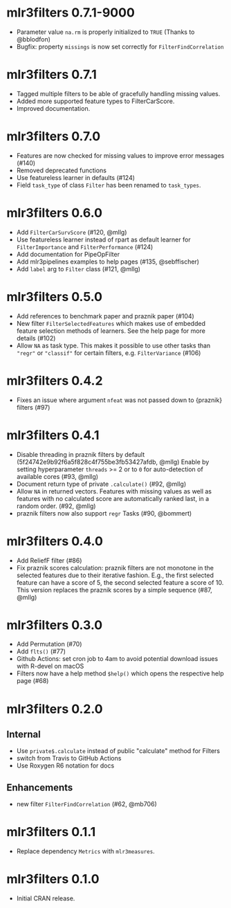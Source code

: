 # mlr3filters 0.7.1-9000

* Parameter value `na.rm` is properly initialized to `TRUE` (Thanks to @bblodfon)
* Bugfix: property `missings` is now set correctly for `FilterFindCorrelation`

# mlr3filters 0.7.1

- Tagged multiple filters to be able of gracefully handling missing values.
- Added more supported feature types to FilterCarScore.
- Improved documentation.

# mlr3filters 0.7.0

- Features are now checked for missing values to improve error messages (#140)
- Removed deprecated functions
- Use featureless learner in defaults (#124)
- Field `task_type` of class `Filter` has been renamed to `task_types`.

# mlr3filters 0.6.0

- Add `FilterCarSurvScore` (#120, @mllg)
- Use featureless learner instead of rpart as default learner for `FilterImportance` and `FilterPerformance` (#124)
- Add documentation for PipeOpFilter
- Add mlr3pipelines examples to help pages (#135, @sebffischer)
- Add `label` arg to `Filter` class (#121, @mllg)

# mlr3filters 0.5.0

- Add references to benchmark paper and praznik paper (#104)
- New filter `FilterSelectedFeatures` which makes use of embedded feature selection methods of learners.
  See the help page for more details (#102)
- Allow `NA` as task type.
  This makes it possible to use other tasks than `"regr"` or `"classif"` for certain filters, e.g. `FilterVariance` (#106)


# mlr3filters 0.4.2

- Fixes an issue where argument `nfeat` was not passed down to {praznik} filters (#97)


# mlr3filters 0.4.1

- Disable threading in praznik filters by default (5f24742e9b92f6a5f828c4f755be3fb53427afdb, @mllg)
  Enable by setting hyperparameter `threads` >= 2 or to `0` for auto-detection of available cores (#93, @mllg)
- Document return type of private `.calculate()` (#92, @mllg)
- Allow `NA` in returned vectors.
  Features with missing values as well as features with no calculated score are automatically ranked last, in a random order.  (#92, @mllg)
- praznik filters now also support `regr` Tasks (#90, @bommert)


# mlr3filters 0.4.0

- Add ReliefF filter (#86)
- Fix praznik scores calculation: praznik filters are not monotone in the selected features due to their iterative fashion. E.g., the first selected feature can have a score of 5, the second selected feature a score of 10. This version replaces the praznik scores by a simple sequence (#87, @mllg)


# mlr3filters 0.3.0

- Add Permutation (#70)
- Add `flts()` (#77)
- Github Actions: set cron job to 4am to avoid potential download issues with R-devel on macOS
- Filters now have a help method `$help()` which opens the respective help page (#68)


# mlr3filters 0.2.0

## Internal

* Use `private$.calculate` instead of public "calculate" method for Filters
* switch from Travis to GitHub Actions
* Use Roxygen R6 notation for docs

## Enhancements

* new filter `FilterFindCorrelation` (#62, @mb706)


# mlr3filters 0.1.1

* Replace dependency `Metrics` with `mlr3measures`.


# mlr3filters 0.1.0

* Initial CRAN release.
